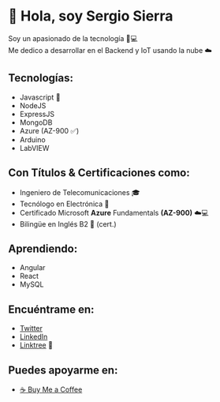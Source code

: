 # 👋 Hola, soy Sergio Sierra  
Soy un apasionado de la tecnología 💛💻  
Me dedico a desarrollar en el Backend y IoT usando la nube ☁️    

## Tecnologías:
- Javascript 💛
- NodeJS
- ExpressJS
- MongoDB
- Azure (AZ-900 :white_check_mark:)
- Arduino
- LabVIEW

## Con Títulos & Certificaciones como:  
- Ingeniero de Telecomunicaciones 🎓  
- Tecnólogo en Electrónica 🤖  
- Certificado Microsoft **Azure** Fundamentals **(AZ-900)** ☁️💻  
- Bilingüe en Inglés B2 📢 (cert.)  

## Aprendiendo:
- Angular
- React
- MySQL

## Encuéntrame en:  
- [Twitter](https://twitter.com/sergio_sierrap)
- [LinkedIn](https://www.linkedin.com/in/sergio-sierrap/)  
- [Linktree](https://linktr.ee/sergio_sierrap) 🔗

## Puedes apoyarme en:
- [:coffee: Buy Me a Coffee](https://www.buymeacoffee.com/sergiosierrap)
<!---
sergio-sierrap/sergio-sierrap is a ✨ special ✨ repository because its `README.md` (this file) appears on your GitHub profile.
You can click the Preview link to take a look at your changes.

- 👋 Hi, I’m @sergio-sierrap
- 👀 I’m interested in ...
- 🌱 I’m currently learning ...
- 💞️ I’m looking to collaborate on ...
- 📫 How to reach me ...

--->
